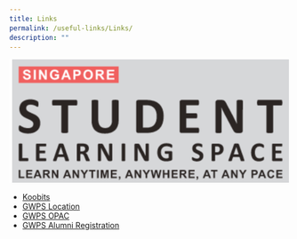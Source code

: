 ```yaml
---
title: Links
permalink: /useful-links/Links/
description: ""
---
```

[![](/images/SLS-Logo.png)]((https://vle.learning.moe.edu.sg/login))

*   [Koobits](https://problemsums.koobits.com/)
*   [GWPS Location](https://www.google.com.sg/maps/place/Greenwood+Primary+School/@1.43985,103.8024203,17z/data=!3m1!4b1!4m5!3m4!1s0x31da1376015e45c1:0x929d5623dac2f90a!8m2!3d1.43985!4d103.804609)
*   [GWPS OPAC](https://schoolibrary.moe.edu.sg/greenwoodpri)
*   [GWPS Alumni Registration](https://go.gov.sg/greenwoodalumni)